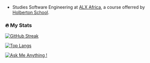 

- Studies Software Engineering at [ALX Africa](https://www.alxafrica.com), a course offerred by [Holberton School](https://www.holbertonschool.com/).


### :fire: My Stats

[![GitHub Streak](https://streak-stats.demolab.com?user=micahondiwa&theme=vision-friendly-dark&border_radius=4&date_format=j%20M%5B%20Y%5D)](https://git.io/streak-stats)

[![Top Langs](https://github-readme-stats.vercel.app/api/top-langs/?username=micahondiwa&layout=compact&theme=vision-friendly-dark)](https://github.com/micahondiwa/micahondiwa)

[![Ask Me Anything !](https://img.shields.io/badge/Ask%20me-anything-1abc9c.svg)](https://www.micahondiwa.com/#contact)

